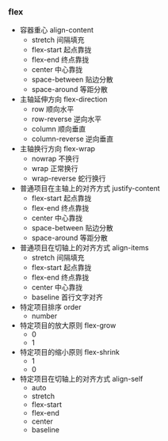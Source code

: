 ### flex
* 容器重心 align-content
    * stretch 间隔填充
    * flex-start 起点靠拢
    * flex-end 终点靠拢
    * center 中心靠拢
    * space-between 贴边分散
    * space-around 等距分散
* 主轴延伸方向 flex-direction
    * row 顺向水平
    * row-reverse 逆向水平
    * column 顺向垂直
    * column-reverse 逆向垂直
* 主轴换行方向 flex-wrap
    * nowrap 不换行
    * wrap 正常换行
    * wrap-reverse 蛇行换行
* 普通项目在主轴上的对齐方式 justify-content
    * flex-start 起点靠拢
    * flex-end 终点靠拢
    * center 中心靠拢
    * space-between 贴边分散
    * space-around 等距分散
* 普通项目在切轴上的对齐方式 align-items
    * stretch 间隔填充
    * flex-start 起点靠拢
    * flex-end 终点靠拢
    * center 中心靠拢
    * baseline 首行文字对齐
* 特定项目排序 order
    * number
* 特定项目的放大原则 flex-grow
    * 0
    * 1
* 特定项目的缩小原则 flex-shrink
    * 1
    * 0
* 特定项目在切轴上的对齐方式 align-self
    * auto
    * stretch
    * flex-start
    * flex-end
    * center
    * baseline
